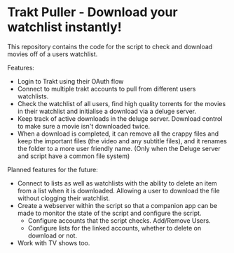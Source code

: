 # Trakt Puller - Download your watchlist instantly!
This repository contains the code for the script to check and download movies off of a users watchlist.

Features:
- Login to Trakt using their OAuth flow
- Connect to multiple trakt accounts to pull from different users watchlists.
- Check the watchlist of all users, find high quality torrents for the movies in their watchlist and initialise a download via a deluge server.
- Keep track of active downloads in the deluge server. Download control to make sure a movie isn't downloaded twice.
- When a download is completed, it can remove all the crappy files and keep the important files (the video and any subtitle files), and it renames the folder to a more user friendly name. (Only when the Deluge server and script have a common file system)
  
Planned features for the future:
- Connect to lists as well as watchlists with the ability to delete an item from a list when it is downloaded. Allowing a user to download the file without clogging their watchlist.
- Create a webserver within the script so that a companion app can be made to monitor the state of the script and configure the script.
	+ Configure accounts that the script checks. Add/Remove Users.
	+ Configure lists for the linked accounts, whether to delete on download or not.
- Work with TV shows too.
	
		
        
  
